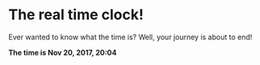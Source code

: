 # The real time clock!

Ever wanted to know what the time is? Well, your journey is about to end!

**The time is Nov 20, 2017, 20:04**